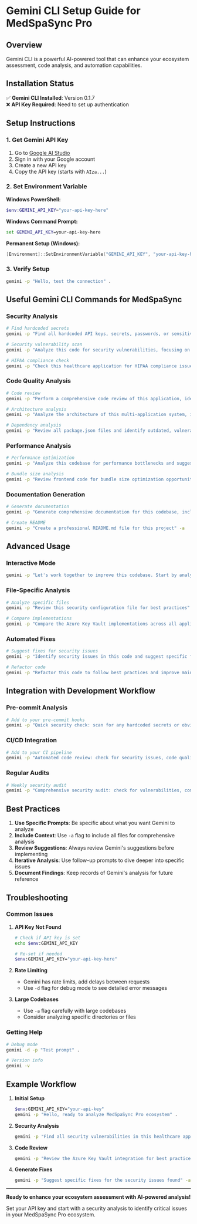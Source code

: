 # Gemini CLI Setup Guide for MedSpaSync Pro

## Overview

Gemini CLI is a powerful AI-powered tool that can enhance your ecosystem assessment, code analysis, and automation capabilities.

## Installation Status

✅ **Gemini CLI Installed**: Version 0.1.7  
❌ **API Key Required**: Need to set up authentication

## Setup Instructions

### 1. Get Gemini API Key

1. Go to [Google AI Studio](https://makersuite.google.com/app/apikey)
2. Sign in with your Google account
3. Create a new API key
4. Copy the API key (starts with `AIza...`)

### 2. Set Environment Variable

**Windows PowerShell:**
```powershell
$env:GEMINI_API_KEY="your-api-key-here"
```

**Windows Command Prompt:**
```cmd
set GEMINI_API_KEY=your-api-key-here
```

**Permanent Setup (Windows):**
```powershell
[Environment]::SetEnvironmentVariable("GEMINI_API_KEY", "your-api-key-here", "User")
```

### 3. Verify Setup

```bash
gemini -p "Hello, test the connection" .
```

## Useful Gemini CLI Commands for MedSpaSync

### Security Analysis

```bash
# Find hardcoded secrets
gemini -p "Find all hardcoded API keys, secrets, passwords, or sensitive data in this codebase" -a

# Security vulnerability scan
gemini -p "Analyze this code for security vulnerabilities, focusing on authentication, authorization, and data protection" -a

# HIPAA compliance check
gemini -p "Check this healthcare application for HIPAA compliance issues, focusing on data protection, access controls, and audit logging" -a
```

### Code Quality Analysis

```bash
# Code review
gemini -p "Perform a comprehensive code review of this application, identifying bugs, performance issues, and improvement opportunities" -a

# Architecture analysis
gemini -p "Analyze the architecture of this multi-application system, identify potential issues, and suggest improvements" -a

# Dependency analysis
gemini -p "Review all package.json files and identify outdated, vulnerable, or unnecessary dependencies" -a
```

### Performance Analysis

```bash
# Performance optimization
gemini -p "Analyze this codebase for performance bottlenecks and suggest optimization strategies" -a

# Bundle size analysis
gemini -p "Review frontend code for bundle size optimization opportunities" -a
```

### Documentation Generation

```bash
# Generate documentation
gemini -p "Generate comprehensive documentation for this codebase, including API documentation, setup instructions, and deployment guides" -a

# Create README
gemini -p "Create a professional README.md file for this project" -a
```

## Advanced Usage

### Interactive Mode
```bash
gemini -p "Let's work together to improve this codebase. Start by analyzing the current state and suggest the top 3 improvements needed." -a
```

### File-Specific Analysis
```bash
# Analyze specific files
gemini -p "Review this security configuration file for best practices" medspasync-backend/config/azure-keyvault.js

# Compare implementations
gemini -p "Compare the Azure Key Vault implementations across all applications and identify inconsistencies" medspasync-*/**/azure-keyvault.js
```

### Automated Fixes
```bash
# Suggest fixes for security issues
gemini -p "Identify security issues in this code and suggest specific fixes with code examples" -a -y

# Refactor code
gemini -p "Refactor this code to follow best practices and improve maintainability" -a -y
```

## Integration with Development Workflow

### Pre-commit Analysis
```bash
# Add to your pre-commit hooks
gemini -p "Quick security check: scan for any hardcoded secrets or obvious vulnerabilities" -a
```

### CI/CD Integration
```bash
# Add to your CI pipeline
gemini -p "Automated code review: check for security issues, code quality, and compliance" -a
```

### Regular Audits
```bash
# Weekly security audit
gemini -p "Comprehensive security audit: check for vulnerabilities, compliance issues, and best practices" -a
```

## Best Practices

1. **Use Specific Prompts**: Be specific about what you want Gemini to analyze
2. **Include Context**: Use `-a` flag to include all files for comprehensive analysis
3. **Review Suggestions**: Always review Gemini's suggestions before implementing
4. **Iterative Analysis**: Use follow-up prompts to dive deeper into specific issues
5. **Document Findings**: Keep records of Gemini's analysis for future reference

## Troubleshooting

### Common Issues

1. **API Key Not Found**
   ```bash
   # Check if API key is set
   echo $env:GEMINI_API_KEY
   
   # Re-set if needed
   $env:GEMINI_API_KEY="your-api-key-here"
   ```

2. **Rate Limiting**
   - Gemini has rate limits, add delays between requests
   - Use `-d` flag for debug mode to see detailed error messages

3. **Large Codebases**
   - Use `-a` flag carefully with large codebases
   - Consider analyzing specific directories or files

### Getting Help

```bash
# Debug mode
gemini -d -p "Test prompt" .

# Version info
gemini -v
```

## Example Workflow

1. **Initial Setup**
   ```bash
   $env:GEMINI_API_KEY="your-api-key"
   gemini -p "Hello, ready to analyze MedSpaSync Pro ecosystem" .
   ```

2. **Security Analysis**
   ```bash
   gemini -p "Find all security vulnerabilities in this healthcare application" -a
   ```

3. **Code Review**
   ```bash
   gemini -p "Review the Azure Key Vault integration for best practices" -a
   ```

4. **Generate Fixes**
   ```bash
   gemini -p "Suggest specific fixes for the security issues found" -a -y
   ```

---

**Ready to enhance your ecosystem assessment with AI-powered analysis!**

Set your API key and start with a security analysis to identify critical issues in your MedSpaSync Pro ecosystem. 